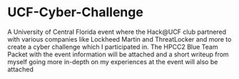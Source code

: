# UCF-Cyber-Challenge
A University of Central Florida event where the Hack@UCF club partnered with various companies like Lockheed Martin and ThreatLocker and more to create a cyber challenge which I participated in. The HPCC2 Blue Team Packet with the event information will be attached and a short writeup from myself going more in-depth on my experiences at the event will also be attached
